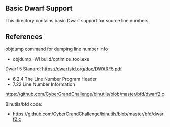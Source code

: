 ## Basic Dwarf Support


This directory contains basic Dwarf support for source line numbers

## References

objdump command for dumping line number info
* objdump -Wl build/optimize_tool.exe

Dwarf 5 Stanard: https://dwarfstd.org/doc/DWARF5.pdf 

* 6.2.4 The Line Number Program Header
* 7.22 Line Number Information

https://github.com/CyberGrandChallenge/binutils/blob/master/bfd/dwarf2.c


Binutils/bfd code:
* https://github.com/CyberGrandChallenge/binutils/blob/master/bfd/dwarf2.c